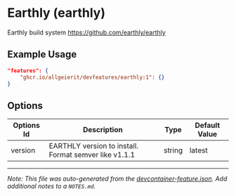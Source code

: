 
# Earthly (earthly)

Earthly build system https://github.com/earthly/earthly

## Example Usage

```json
"features": {
    "ghcr.io/allgeierit/devfeatures/earthly:1": {}
}
```

## Options

| Options Id | Description | Type | Default Value |
|-----|-----|-----|-----|
| version | EARTHLY version to install. Format semver like v1.1.1 | string | latest |



---

_Note: This file was auto-generated from the [devcontainer-feature.json](https://github.com/allgeierit/devfeatures/blob/main/src/earthly/devcontainer-feature.json).  Add additional notes to a `NOTES.md`._
